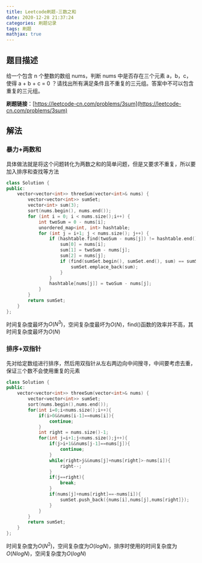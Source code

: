 ```yaml
---
title: Leetcode刷题-三数之和
date: 2020-12-28 21:37:24
categories: 刷题记录
tags: 刷题
mathjax: true
---
```


## 题目描述

给一个包含 n 个整数的数组 nums，判断 nums 中是否存在三个元素 a，b，c，使得 a + b + c = 0 ？请找出所有满足条件且不重复的三元组。答案中不可以包含重复的三元组。

**刷题链接**：[https://leetcode-cn.com/problems/3sum](https://leetcode-cn.com/problems/3sum)

<!--more-->

## 解法

### 暴力+两数和

具体做法就是将这个问题转化为两数之和的简单问题，但是又要求不重复，所以要加入排序和查找等方法

```C++
class Solution {
public:
    vector<vector<int>> threeSum(vector<int>& nums) {
        vector<vector<int>> sumSet;
        vector<int> sum(3);
        sort(nums.begin(), nums.end());
        for (int i = 0; i < nums.size();i++) {
            int twoSum = 0 - nums[i];
            unordered_map<int, int> hashtable;
            for (int j = i+1; j < nums.size(); j++) {
                if (hashtable.find(twoSum - nums[j]) != hashtable.end()) {
                    sum[0] = nums[i];
                    sum[1] = twoSum - nums[j];
                    sum[2] = nums[j];
                    if (find(sumSet.begin(), sumSet.end(), sum) == sumSet.end()) {
                        sumSet.emplace_back(sum);
                    }
                }
                hashtable[nums[j]] = twoSum - nums[j];
            }
        }
        return sumSet;
    }
};
```

时间复杂度最坏为$O(N^3)$，空间复杂度最坏为$O(N)$，find()函数的效率并不高，其时间复杂度最坏为$O(N)$

### 排序+双指针

先对给定数组进行排序，然后用双指针从左右两边向中间搜寻，中间要考虑去重，保证三个数不会使用重复的元素

```C++
class Solution {
public:
    vector<vector<int>> threeSum(vector<int>& nums) {
        vector<vector<int>> sumSet;
        sort(nums.begin(),nums.end());
        for(int i=0;i<nums.size();i++){
            if(i>0&&nums[i-1]==nums[i]){
                continue;
            }
            int right = nums.size()-1;
            for(int j=i+1;j<nums.size();j++){
                if(j>i+1&&nums[j-1]==nums[j]){
                    continue;
                }
                while(right>j&&nums[j]+nums[right]>-nums[i]){
                    right--;
                }
                if(j==right){
                    break;
                }
                if(nums[j]+nums[right]==-nums[i]){
                    sumSet.push_back({nums[i],nums[j],nums[right]});
                }
            }
        }
        return sumSet;
    }
};
```

时间复杂度为$O(N^2)$，空间复杂度为$O(logN)$，排序时使用的时间复杂度为$O(NlogN)$，空间复杂度为$O(logN)$
